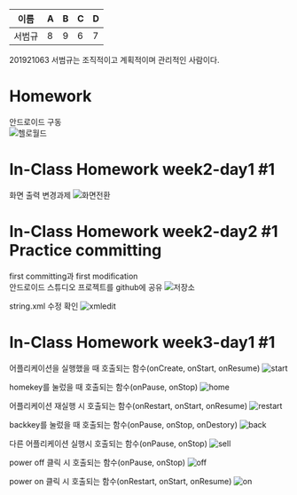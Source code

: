 |이름|A|B|C|D|
|------|---|---|---|---|
|서범규|8|9|6|7|

201921063 서범규는 조직적이고 계획적이며 관리적인 사람이다.

# Homework
안드로이드 구동<br> 
![헬로월드](https://user-images.githubusercontent.com/79883555/110233303-83d38000-7f66-11eb-985b-33d97193d2a5.png)

# In-Class Homework week2-day1 #1
화면 출력 변경과제
![화면전환](https://user-images.githubusercontent.com/79883555/110408025-4424a980-80c8-11eb-9269-ba4caf1990b1.PNG)

# In-Class Homework week2-day2 #1 Practice committing
first committing과 first modification<br>
안드로이드 스튜디오 프로젝트를 github에 공유
![저장소](https://user-images.githubusercontent.com/79883555/110599891-b11e6900-81c6-11eb-9998-96e537eb056f.PNG)

string.xml 수정 확인
![xmledit](https://user-images.githubusercontent.com/79883555/110600051-da3ef980-81c6-11eb-8829-aa309f324652.PNG)

# In-Class Homework week3-day1 #1
어플리케이션을 실행했을 때 호출되는 함수(onCreate, onStart, onResume)
![start](https://user-images.githubusercontent.com/79883555/111312454-a706d980-86a2-11eb-9098-103fd5b8ee86.PNG)

homekey를 눌렀을 때 호출되는 함수(onPause, onStop)
![home](https://user-images.githubusercontent.com/79883555/111312515-b5ed8c00-86a2-11eb-9532-37c35b1c6553.PNG)

어플리케이션 재실행 시 호출되는 함수(onRestart, onStart, onResume)
![restart](https://user-images.githubusercontent.com/79883555/111312580-c69e0200-86a2-11eb-832f-9d9c2e8683b5.PNG)

backkey를 눌렀을 때 호출되는 함수(onPause, onStop, onDestory)
![back](https://user-images.githubusercontent.com/79883555/111312617-d3225a80-86a2-11eb-8d21-5a9aa5d07d17.PNG)

다른 어플리케이션 실행시 호출되는 함수(onPause, onStop)
![sell](https://user-images.githubusercontent.com/79883555/111312654-dc132c00-86a2-11eb-82fe-068de10d52e1.PNG)

power off 클릭 시 호출되는 함수(onPause, onStop)
![off](https://user-images.githubusercontent.com/79883555/111312694-e8978480-86a2-11eb-832c-af094523824a.PNG)

power on 클릭 시 호출되는 함수(onRestart, onStart, onResume)
![on](https://user-images.githubusercontent.com/79883555/111312747-f3521980-86a2-11eb-9117-ccb0d3081401.PNG)


